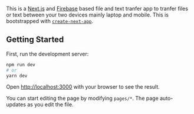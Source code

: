 This is a [Next.js](https://nextjs.org/) and [Firebase](https://firebase.com/) based file and text tranfer app to tranfer files or text between your two devices mainly laptop and mobile. This is bootstrapped with [`create-next-app`](https://github.com/vercel/next.js/tree/canary/packages/create-next-app).

## Getting Started

First, run the development server:

```bash
npm run dev
# or
yarn dev
```

Open [http://localhost:3000](http://localhost:3000) with your browser to see the result.

You can start editing the page by modifying `pages/*`. The page auto-updates as you edit the file.

